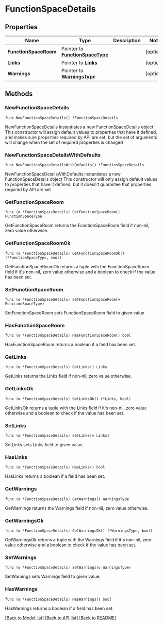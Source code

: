 # FunctionSpaceDetails

## Properties

Name | Type | Description | Notes
------------ | ------------- | ------------- | -------------
**FunctionSpaceRoom** | Pointer to [**FunctionSpaceType**](FunctionSpaceType.md) |  | [optional] 
**Links** | Pointer to [**Links**](Links.md) |  | [optional] 
**Warnings** | Pointer to [**WarningsType**](WarningsType.md) |  | [optional] 

## Methods

### NewFunctionSpaceDetails

`func NewFunctionSpaceDetails() *FunctionSpaceDetails`

NewFunctionSpaceDetails instantiates a new FunctionSpaceDetails object
This constructor will assign default values to properties that have it defined,
and makes sure properties required by API are set, but the set of arguments
will change when the set of required properties is changed

### NewFunctionSpaceDetailsWithDefaults

`func NewFunctionSpaceDetailsWithDefaults() *FunctionSpaceDetails`

NewFunctionSpaceDetailsWithDefaults instantiates a new FunctionSpaceDetails object
This constructor will only assign default values to properties that have it defined,
but it doesn't guarantee that properties required by API are set

### GetFunctionSpaceRoom

`func (o *FunctionSpaceDetails) GetFunctionSpaceRoom() FunctionSpaceType`

GetFunctionSpaceRoom returns the FunctionSpaceRoom field if non-nil, zero value otherwise.

### GetFunctionSpaceRoomOk

`func (o *FunctionSpaceDetails) GetFunctionSpaceRoomOk() (*FunctionSpaceType, bool)`

GetFunctionSpaceRoomOk returns a tuple with the FunctionSpaceRoom field if it's non-nil, zero value otherwise
and a boolean to check if the value has been set.

### SetFunctionSpaceRoom

`func (o *FunctionSpaceDetails) SetFunctionSpaceRoom(v FunctionSpaceType)`

SetFunctionSpaceRoom sets FunctionSpaceRoom field to given value.

### HasFunctionSpaceRoom

`func (o *FunctionSpaceDetails) HasFunctionSpaceRoom() bool`

HasFunctionSpaceRoom returns a boolean if a field has been set.

### GetLinks

`func (o *FunctionSpaceDetails) GetLinks() Links`

GetLinks returns the Links field if non-nil, zero value otherwise.

### GetLinksOk

`func (o *FunctionSpaceDetails) GetLinksOk() (*Links, bool)`

GetLinksOk returns a tuple with the Links field if it's non-nil, zero value otherwise
and a boolean to check if the value has been set.

### SetLinks

`func (o *FunctionSpaceDetails) SetLinks(v Links)`

SetLinks sets Links field to given value.

### HasLinks

`func (o *FunctionSpaceDetails) HasLinks() bool`

HasLinks returns a boolean if a field has been set.

### GetWarnings

`func (o *FunctionSpaceDetails) GetWarnings() WarningsType`

GetWarnings returns the Warnings field if non-nil, zero value otherwise.

### GetWarningsOk

`func (o *FunctionSpaceDetails) GetWarningsOk() (*WarningsType, bool)`

GetWarningsOk returns a tuple with the Warnings field if it's non-nil, zero value otherwise
and a boolean to check if the value has been set.

### SetWarnings

`func (o *FunctionSpaceDetails) SetWarnings(v WarningsType)`

SetWarnings sets Warnings field to given value.

### HasWarnings

`func (o *FunctionSpaceDetails) HasWarnings() bool`

HasWarnings returns a boolean if a field has been set.


[[Back to Model list]](../README.md#documentation-for-models) [[Back to API list]](../README.md#documentation-for-api-endpoints) [[Back to README]](../README.md)


